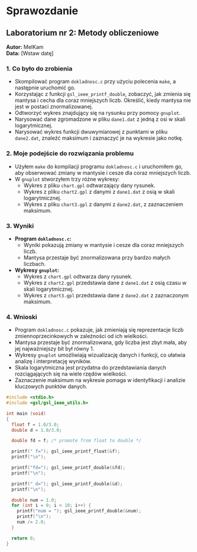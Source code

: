 # Sprawozdanie

## Laboratorium nr 2: Metody obliczeniowe

**Autor:** MelKam  
**Data:** [Wstaw datę]

### 1. Co było do zrobienia

- Skompilować program `dokladnosc.c` przy użyciu polecenia `make`, a następnie uruchomić go.
- Korzystając z funkcji `gsl_ieee_printf_double`, zobaczyć, jak zmienia się mantysa i cecha dla coraz mniejszych liczb. Określić, kiedy mantysa nie jest w postaci znormalizowanej.
- Odtworzyć wykres znajdujący się na rysunku przy pomocy `gnuplot`.
- Narysować dane zgromadzone w pliku `dane1.dat` z jedną z osi w skali logarytmicznej.
- Narysować wykres funkcji dwuwymiarowej z punktami w pliku `dane2.dat`, znaleźć maksimum i zaznaczyć je na wykresie jako notkę.

### 2. Moje podejście do rozwiązania problemu

- Użyłem `make` do kompilacji programu `dokladnosc.c` i uruchomiłem go, aby obserwować zmiany w mantysie i cesze dla coraz mniejszych liczb.
- W `gnuplot` stworzyłem trzy różne wykresy:
  - Wykres z pliku `chart.gpl` odtwarzający dany rysunek.
  - Wykres z pliku `chart2.gpl` z danymi z `dane1.dat` z osią w skali logarytmicznej.
  - Wykres z pliku `chart3.gpl` z danymi z `dane2.dat`, z zaznaczeniem maksimum.

### 3. Wyniki

- **Program `dokladnosc.c`:**
  - Wyniki pokazują zmiany w mantysie i cesze dla coraz mniejszych liczb.
  - Mantysa przestaje być znormalizowana przy bardzo małych liczbach.
- **Wykresy `gnuplot`:**
  - Wykres z `chart.gpl` odtwarza dany rysunek.
  - Wykres z `chart2.gpl` przedstawia dane z `dane1.dat` z osią czasu w skali logarytmicznej.
  - Wykres z `chart3.gpl` przedstawia dane z `dane2.dat` z zaznaczonym maksimum.

### 4. Wnioski

- Program `dokladnosc.c` pokazuje, jak zmieniają się reprezentacje liczb zmiennoprzecinkowych w zależności od ich wielkości.
- Mantysa przestaje być znormalizowana, gdy liczba jest zbyt mała, aby jej najważniejszy bit był równy 1.
- Wykresy `gnuplot` umożliwiają wizualizację danych i funkcji, co ułatwia analizę i interpretację wyników.
- Skala logarytmiczna jest przydatna do przedstawiania danych rozciągających się na wiele rzędów wielkości.
- Zaznaczenie maksimum na wykresie pomaga w identyfikacji i analizie kluczowych punktów danych.

```c
#include <stdio.h>
#include <gsl/gsl_ieee_utils.h>

int main (void)
{
  float f = 1.0/3.0;
  double d = 1.0/3.0;

  double fd = f; /* promote from float to double */

  printf(" f="); gsl_ieee_printf_float(&f);
  printf("\n");

  printf("fd="); gsl_ieee_printf_double(&fd);
  printf("\n");

  printf(" d="); gsl_ieee_printf_double(&d);
  printf("\n");

  double num = 1.0;
  for (int i = 0; i < 10; i++) {
    printf("num = "); gsl_ieee_printf_double(&num);
    printf("\n");
    num /= 2.0;
  }

  return 0;
}
```
